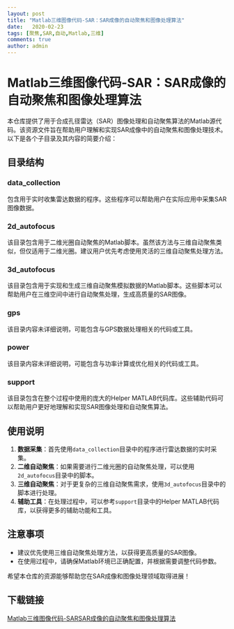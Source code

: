 ```yaml
---
layout: post
title: "Matlab三维图像代码-SAR：SAR成像的自动聚焦和图像处理算法"
date:   2020-02-23
tags: [聚焦,SAR,自动,Matlab,三维]
comments: true
author: admin
---
```

# Matlab三维图像代码-SAR：SAR成像的自动聚焦和图像处理算法

本仓库提供了用于合成孔径雷达（SAR）图像处理和自动聚焦算法的Matlab源代码。该资源文件旨在帮助用户理解和实现SAR成像中的自动聚焦和图像处理技术。以下是各个子目录及其内容的简要介绍：

## 目录结构

### data_collection
包含用于实时收集雷达数据的程序。这些程序可以帮助用户在实际应用中采集SAR图像数据。

### 2d_autofocus
该目录包含用于二维光圈自动聚焦的Matlab脚本。虽然该方法与三维自动聚焦类似，但仅适用于二维光圈。建议用户优先考虑使用灵活的三维自动聚焦处理方法。

### 3d_autofocus
该目录包含用于实现和生成三维自动聚焦模拟数据的Matlab脚本。这些脚本可以帮助用户在三维空间中进行自动聚焦处理，生成高质量的SAR图像。

### gps
该目录内容未详细说明，可能包含与GPS数据处理相关的代码或工具。

### power
该目录内容未详细说明，可能包含与功率计算或优化相关的代码或工具。

### support
该目录包含在整个过程中使用的庞大的Helper MATLAB代码库。这些辅助代码可以帮助用户更好地理解和实现SAR图像处理和自动聚焦算法。

## 使用说明

1. **数据采集**：首先使用`data_collection`目录中的程序进行雷达数据的实时采集。
2. **二维自动聚焦**：如果需要进行二维光圈的自动聚焦处理，可以使用`2d_autofocus`目录中的脚本。
3. **三维自动聚焦**：对于更复杂的三维自动聚焦需求，使用`3d_autofocus`目录中的脚本进行处理。
4. **辅助工具**：在处理过程中，可以参考`support`目录中的Helper MATLAB代码库，以获得更多的辅助功能和工具。

## 注意事项

- 建议优先使用三维自动聚焦处理方法，以获得更高质量的SAR图像。
- 在使用过程中，请确保Matlab环境已正确配置，并根据需要调整代码参数。

希望本仓库的资源能够帮助您在SAR成像和图像处理领域取得进展！

## 下载链接

[Matlab三维图像代码-SARSAR成像的自动聚焦和图像处理算法](https://pan.quark.cn/s/d2ab0b94838e)